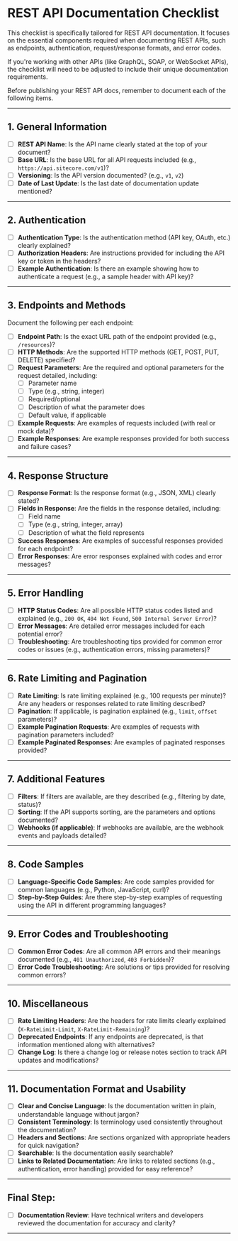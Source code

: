 # REST API Documentation Checklist

This checklist is specifically tailored for REST API documentation. It focuses on the essential components required when documenting REST APIs, such as endpoints, authentication, request/response formats, and error codes.

If you're working with other APIs (like GraphQL, SOAP, or WebSocket APIs), the checklist will need to be adjusted to include their unique documentation requirements. 

Before publishing your REST API docs, remember to document each of the following items.

---

## 1. **General Information**

- [ ] **REST API Name**: Is the API name clearly stated at the top of your document?
- [ ] **Base URL**: Is the base URL for all API requests included (e.g., `https://api.sitecore.com/v1`)?
- [ ] **Versioning**: Is the API version documented? (e.g., `v1`, `v2`)
- [ ] **Date of Last Update**: Is the last date of documentation update mentioned?

---

## 2. **Authentication**

- [ ] **Authentication Type**: Is the authentication method (API key, OAuth, etc.) clearly explained?
- [ ] **Authorization Headers**: Are instructions provided for including the API key or token in the headers?
- [ ] **Example Authentication**: Is there an example showing how to authenticate a request (e.g., a sample header with API key)?

---

## 3. **Endpoints and Methods**

Document the following per each endpoint:

- [ ] **Endpoint Path**: Is the exact URL path of the endpoint provided (e.g., `/resources`)?
- [ ] **HTTP Methods**: Are the supported HTTP methods (GET, POST, PUT, DELETE) specified?
- [ ] **Request Parameters**: Are the required and optional parameters for the request detailed, including:
  - [ ] Parameter name
  - [ ] Type (e.g., string, integer)
  - [ ] Required/optional
  - [ ] Description of what the parameter does
  - [ ] Default value, if applicable
- [ ] **Example Requests**: Are examples of requests included (with real or mock data)?
- [ ] **Example Responses**: Are example responses provided for both success and failure cases?

---

## 4. **Response Structure**

- [ ] **Response Format**: Is the response format (e.g., JSON, XML) clearly stated?
- [ ] **Fields in Response**: Are the fields in the response detailed, including:
  - [ ] Field name
  - [ ] Type (e.g., string, integer, array)
  - [ ] Description of what the field represents
- [ ] **Success Responses**: Are examples of successful responses provided for each endpoint?
- [ ] **Error Responses**: Are error responses explained with codes and error messages?

---

## 5. **Error Handling**

- [ ] **HTTP Status Codes**: Are all possible HTTP status codes listed and explained (e.g., `200 OK`, `404 Not Found`, `500 Internal Server Error`)?
- [ ] **Error Messages**: Are detailed error messages included for each potential error?
- [ ] **Troubleshooting**: Are troubleshooting tips provided for common error codes or issues (e.g., authentication errors, missing parameters)?

---

## 6. **Rate Limiting and Pagination**

- [ ] **Rate Limiting**: Is rate limiting explained (e.g., 100 requests per minute)? Are any headers or responses related to rate limiting described?
- [ ] **Pagination**: If applicable, is pagination explained (e.g., `limit`, `offset` parameters)?
- [ ] **Example Pagination Requests**: Are examples of requests with pagination parameters included?
- [ ] **Example Paginated Responses**: Are examples of paginated responses provided?

---

## 7. **Additional Features**

- [ ] **Filters**: If filters are available, are they described (e.g., filtering by date, status)?
- [ ] **Sorting**: If the API supports sorting, are the parameters and options documented?
- [ ] **Webhooks (if applicable)**: If webhooks are available, are the webhook events and payloads detailed?

---

## 8. **Code Samples**

- [ ] **Language-Specific Code Samples**: Are code samples provided for common languages (e.g., Python, JavaScript, curl)?
- [ ] **Step-by-Step Guides**: Are there step-by-step examples of requesting using the API in different programming languages?

---

## 9. **Error Codes and Troubleshooting**

- [ ] **Common Error Codes**: Are all common API errors and their meanings documented (e.g., `401 Unauthorized`, `403 Forbidden`)?
- [ ] **Error Code Troubleshooting**: Are solutions or tips provided for resolving common errors?

---

## 10. **Miscellaneous**

- [ ] **Rate Limiting Headers**: Are the headers for rate limits clearly explained (`X-RateLimit-Limit`, `X-RateLimit-Remaining`)?
- [ ] **Deprecated Endpoints**: If any endpoints are deprecated, is that information mentioned along with alternatives?
- [ ] **Change Log**: Is there a change log or release notes section to track API updates and modifications?

---

## 11. **Documentation Format and Usability**

- [ ] **Clear and Concise Language**: Is the documentation written in plain, understandable language without jargon?
- [ ] **Consistent Terminology**: Is terminology used consistently throughout the documentation?
- [ ] **Headers and Sections**: Are sections organized with appropriate headers for quick navigation?
- [ ] **Searchable**: Is the documentation easily searchable?
- [ ] **Links to Related Documentation**: Are links to related sections (e.g., authentication, error handling) provided for easy reference?

---

## Final Step:

- [ ] **Documentation Review**: Have technical writers and developers reviewed the documentation for accuracy and clarity?

--- 
